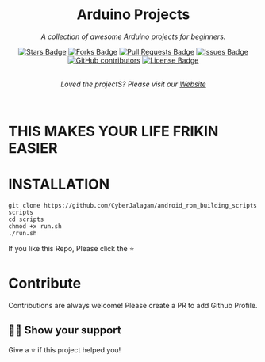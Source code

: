 <h1 align="center">Arduino Projects</h1>
<p align="center"><i>A collection of awesome Arduino projects for beginners.</i></p>
<div align="center">
  <a href="https://github.com/CyberJalagam/android_rom_building_scripts/stargazers"><img src="https://img.shields.io/github/stars/CyberJalagam/android_rom_building_scripts" alt="Stars Badge"/></a>
<a href="https://github.com/CyberJalagam/android_rom_building_scripts/network/members"><img src="https://img.shields.io/github/forks/CyberJalagam/android_rom_building_scripts" alt="Forks Badge"/></a>
<a href="https://github.com/CyberJalagam/android_rom_building_scripts/pulls"><img src="https://img.shields.io/github/issues-pr/CyberJalagam/android_rom_building_scripts" alt="Pull Requests Badge"/></a>
<a href="https://github.com/CyberJalagam/android_rom_building_scripts/issues"><img src="https://img.shields.io/github/issues/CyberJalagam/android_rom_building_scripts" alt="Issues Badge"/></a>
<a href="https://github.com/CyberJalagam/android_rom_building_scripts/graphs/contributors"><img alt="GitHub contributors" src="https://img.shields.io/github/contributors/CyberJalagam/android_rom_building_scripts?color=2b9348"></a>
<a href="https://github.com/CyberJalagam/android_rom_building_scripts/blob/main/LICENSE"><img src="https://img.shields.io/github/license/CyberJalagam/android_rom_building_scripts?color=2b9348" alt="License Badge"/></a>
</div>
<br>
<p align="center"><i>Loved the projectS? Please visit our <a href="https://rbinternationalnet.wixsite.com/rbintnet">Website</a></i></p>
<br>

# THIS MAKES YOUR LIFE FRIKIN EASIER
# INSTALLATION
```
git clone https://github.com/CyberJalagam/android_rom_building_scripts scripts
cd scripts
chmod +x run.sh
./run.sh
```

If you like this Repo, Please click the :star:

# Contribute

Contributions are always welcome! Please create a PR to add Github Profile.

## :man_astronaut: Show your support

Give a ⭐️ if this project helped you!

